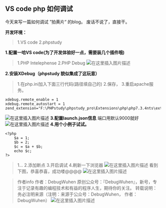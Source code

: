 ## VS code php 如何调试
今天来写一篇如何调试 ”拍黄片“ 的blog。
废话不说了，直接干。

**开发环境：**

>1.VS code
>2.phpstudy

**1.配置一哈VS code(为了开发体验好一点，需要装几个插件哦)**
>1.PHP Intelephense
>2.PHP Debug
![在这里插入图片描述](https://img-blog.csdnimg.cn/20200427002901750.png?x-oss-process=image/watermark,type_ZmFuZ3poZW5naGVpdGk,shadow_10,text_aHR0cHM6Ly9ibG9nLmNzZG4ubmV0L3FxXzQzOTM4MDUy,size_16,color_FFFFFF,t_70)

**2.安装XDebug（phpstudy 貌似集成了这玩意）**
>1.在php.ini加入下面三行代码(路径填自己的)
>2.保存，
>3.重启apache服务。
```
xdebug.remote_enable = 1
xdebug.remote_autostart = 1
zend_extension="F:\PHPstudy\phpstudy_pro\Extensions\php\php7.3.4nts\ext\php_xdebug.dll"
```

![在这里插入图片描述](https://img-blog.csdnimg.cn/20200427003343966.png?x-oss-process=image/watermark,type_ZmFuZ3poZW5naGVpdGk,shadow_10,text_aHR0cHM6Ly9ibG9nLmNzZG4ubmV0L3FxXzQzOTM4MDUy,size_16,color_FFFFFF,t_70)
**3.配置launch.json信息**
端口用默认9000就好
![在这里插入图片描述](https://img-blog.csdnimg.cn/20200427003811803.png?x-oss-process=image/watermark,type_ZmFuZ3poZW5naGVpdGk,shadow_10,text_aHR0cHM6Ly9ibG9nLmNzZG4ubmV0L3FxXzQzOTM4MDUy,size_16,color_FFFFFF,t_70)
**4.用个小例子试试。**
```
<?php
    $a = 1;
    $b = 2;
    $c = $a + $b;
    echo $c;
?>
```
>1...
>2.添加断点
>3.开启调试
>4.刷新一下浏览器
![在这里插入图片描述](https://img-blog.csdnimg.cn/20200427004251542.png?x-oss-process=image/watermark,type_ZmFuZ3poZW5naGVpdGk,shadow_10,text_aHR0cHM6Ly9ibG9nLmNzZG4ubmV0L3FxXzQzOTM4MDUy,size_16,color_FFFFFF,t_70)
看到下图，恭喜恭喜，成功喽@@@@
![在这里插入图片描述](https://img-blog.csdnimg.cn/20200427004606679.png?x-oss-process=image/watermark,type_ZmFuZ3poZW5naGVpdGk,shadow_10,text_aHR0cHM6Ly9ibG9nLmNzZG4ubmV0L3FxXzQzOTM4MDUy,size_16,color_FFFFFF,t_70)

>作者info
作者：DebugWuhen
原创公众号：『DebugWuhen』，新号，专注于记录有趣的编程技术和有益的程序人生，期待你的关注。
转载说明：务必注明来源（注明：来源于公众号：DebugWuhen， 作者：DebugWuhen）
![在这里插入图片描述](https://img-blog.csdnimg.cn/2020070601341824.png?x-oss-process=image/watermark,type_ZmFuZ3poZW5naGVpdGk,shadow_10,text_aHR0cHM6Ly9ibG9nLmNzZG4ubmV0L3FxXzQzOTM4MDUy,size_16,color_FFFFFF,t_70)